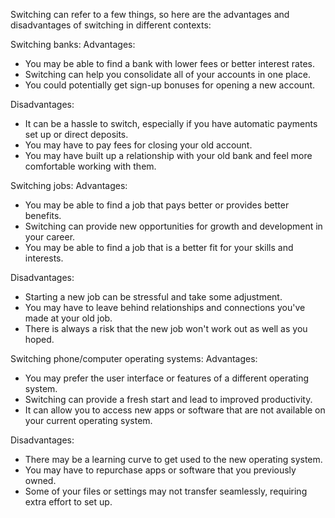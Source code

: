 Switching can refer to a few things, so here are the advantages and disadvantages of switching in different contexts:

Switching banks:
Advantages:
- You may be able to find a bank with lower fees or better interest rates.
- Switching can help you consolidate all of your accounts in one place.
- You could potentially get sign-up bonuses for opening a new account.

Disadvantages:
- It can be a hassle to switch, especially if you have automatic payments set up or direct deposits.
- You may have to pay fees for closing your old account.
- You may have built up a relationship with your old bank and feel more comfortable working with them.

Switching jobs:
Advantages:
- You may be able to find a job that pays better or provides better benefits.
- Switching can provide new opportunities for growth and development in your career.
- You may be able to find a job that is a better fit for your skills and interests.

Disadvantages:
- Starting a new job can be stressful and take some adjustment.
- You may have to leave behind relationships and connections you've made at your old job.
- There is always a risk that the new job won't work out as well as you hoped.

Switching phone/computer operating systems:
Advantages:
- You may prefer the user interface or features of a different operating system.
- Switching can provide a fresh start and lead to improved productivity.
- It can allow you to access new apps or software that are not available on your current operating system.

Disadvantages:
- There may be a learning curve to get used to the new operating system.
- You may have to repurchase apps or software that you previously owned.
- Some of your files or settings may not transfer seamlessly, requiring extra effort to set up.
